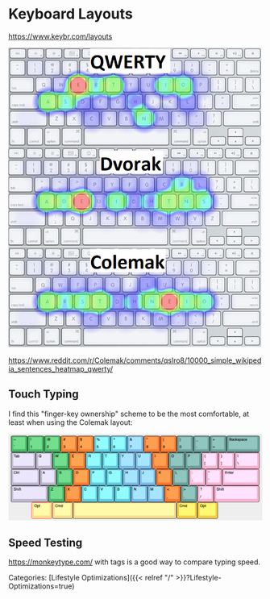 # Keyboard Layouts

https://www.keybr.com/layouts

![layouts](layouts.png)

https://www.reddit.com/r/Colemak/comments/qslro8/10000_simple_wikipedia_sentences_heatmap_qwerty/

## Touch Typing

I find this "finger-key ownership" scheme to be the most comfortable, at least when using the Colemak layout:

![finger-key ownership](fingers.png)


## Speed Testing

https://monkeytype.com/ with tags is a good way to compare typing speed.

Categories: [Lifestyle Optimizations]({{< relref "/" >}}?Lifestyle-Optimizations=true)
